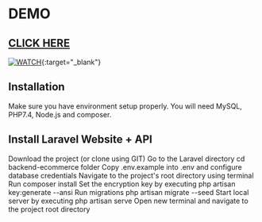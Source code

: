 # DEMO
## <a href = "https://www.youtube.com/watch?v=N2I7d__Z1DM" target="_blank"> CLICK HERE </a>

[![WATCH](https://img.youtube.com/vi/N2I7d__Z1DM/0.jpg)](https://www.youtube.com/watch?v=N2I7d__Z1DM){:target="_blank"}



## Installation
Make sure you have environment setup properly. You will need MySQL, PHP7.4, Node.js and composer.

## Install Laravel Website + API
Download the project (or clone using GIT)
Go to the Laravel directory cd backend-ecommerce folder
Copy .env.example into .env and configure database credentials
Navigate to the project's root directory using terminal
Run composer install
Set the encryption key by executing php artisan key:generate --ansi
Run migrations php artisan migrate --seed
Start local server by executing php artisan serve
Open new terminal and navigate to the project root directory
